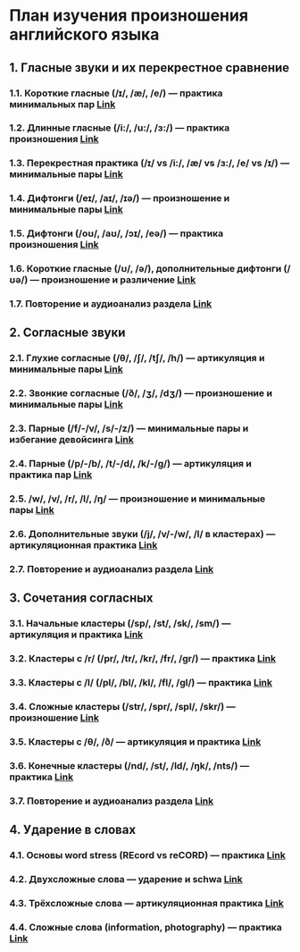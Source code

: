 # План изучения произношения английского языка

## 1. Гласные звуки и их перекрестное сравнение

### 1.1. Короткие гласные (/ɪ/, /æ/, /e/) — практика минимальных пар [Link](1.1/README.md)
### 1.2. Длинные гласные (/i:/, /u:/, /ɜ:/) — практика произношения [Link](1.2/README.md)
### 1.3. Перекрестная практика (/ɪ/ vs /i:/, /æ/ vs /ɜ:/, /e/ vs /ɪ/) — минимальные пары [Link](1.3/README.md)
### 1.4. Дифтонги (/eɪ/, /aɪ/, /ɪə/) — произношение и минимальные пары [Link](1.4/README.md)
### 1.5. Дифтонги (/oʊ/, /aʊ/, /ɔɪ/, /eə/) — практика произношения [Link](1.5/README.md)
### 1.6. Короткие гласные (/ʊ/, /ə/), дополнительные дифтонги (/ʊə/) — произношение и различение [Link](1.6/README.md)
### 1.7. Повторение и аудиоанализ раздела [Link](1.7/README.md)
## 2. Согласные звуки
### 2.1. Глухие согласные (/θ/, /ʃ/, /tʃ/, /h/) — артикуляция и минимальные пары [Link](2.1/README.md)
### 2.2. Звонкие согласные (/ð/, /ʒ/, /dʒ/) — произношение и минимальные пары [Link](2.2/README.md)
### 2.3. Парные (/f/-/v/, /s/-/z/) — минимальные пары и избегание девойсинга [Link](2.3/README.md)
### 2.4. Парные (/p/-/b/, /t/-/d/, /k/-/g/) — артикуляция и практика пар [Link](2.4/README.md)
### 2.5. /w/, /v/, /r/, /l/, /ŋ/ — произношение и минимальные пары [Link](2.5/README.md)
### 2.6. Дополнительные звуки (/j/, /v/-/w/, /l/ в кластерах) — артикуляционная практика [Link](2.6/README.md)
### 2.7. Повторение и аудиоанализ раздела [Link](2.7/README.md)
## 3. Сочетания согласных
### 3.1. Начальные кластеры (/sp/, /st/, /sk/, /sm/) — артикуляция и практика [Link](3.1/README.md)
### 3.2. Кластеры с /r/ (/pr/, /tr/, /kr/, /fr/, /gr/) — практика [Link](3.2/README.md)
### 3.3. Кластеры с /l/ (/pl/, /bl/, /kl/, /fl/, /gl/) — практика [Link](3.3/README.md)
### 3.4. Сложные кластеры (/str/, /spr/, /spl/, /skr/) — произношение [Link](3.4/README.md)
### 3.5. Кластеры с /θ/, /ð/ — артикуляция и практика [Link](3.5/README.md)
### 3.6. Конечные кластеры (/nd/, /st/, /ld/, /ŋk/, /nts/) — практика [Link](3.6/README.md)
### 3.7. Повторение и аудиоанализ раздела [Link](3.7/README.md)
## 4. Ударение в словах
### 4.1. Основы word stress (REcord vs reCORD) — практика [Link](4.1/README.md)
### 4.2. Двухсложные слова — ударение и schwa [Link](4.2/README.md)
### 4.3. Трёхсложные слова — артикуляционная практика [Link](4.3/README.md)
### 4.4. Сложные слова (information, photography) — практика [Link](4.4/README.md)

